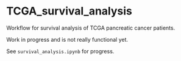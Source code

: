 # TCGA_survival_analysis

Workflow for survival analysis of TCGA pancreatic cancer patients.

Work in progress and is not really functional yet.

See `survival_analysis.ipynb` for progress.
